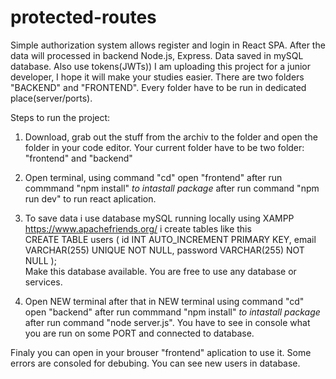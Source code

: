 # protected-routes
Simple authorization system allows register and login in React SPA. After the data will processed in backend Node.js, Express. Data saved in mySQL database. Also use tokens(JWTs))
I am uploading this project for a junior developer, I hope it will make your studies easier.
There are two folders "BACKEND" and "FRONTEND".
Every folder have to be run in dedicated place(server/ports).

Steps to run the project:
1. Download, grab out the stuff from the archiv to the folder and open the folder in your code editor. 
Your current folder have to be two folder: "frontend" and "backend"
2. Open terminal, using command "cd" open "frontend" after run commmand "npm install" *to intastall package* after run command "npm run dev" to run react aplication.
3. To save data i use database mySQL running locally using XAMPP https://www.apachefriends.org/
i create tables like this<br/>
CREATE TABLE users (
    id INT AUTO_INCREMENT PRIMARY KEY,
    email VARCHAR(255) UNIQUE NOT NULL,
    password VARCHAR(255) NOT NULL
);<br/>
Make this database available. You are free to use any database or services.

4. Open NEW terminal  after that in NEW terminal using command "cd" open "backend" after run commmand "npm install" *to intastall package* after run command "node server.js".
You  have to see in console what you are run on some PORT and connected to database.

Finaly you can open in your brouser "frontend" aplication to use it. Some errors are consoled for debubing. You can see new users in database.
